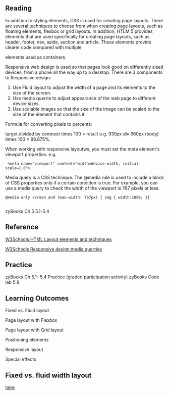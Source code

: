
## Reading

In addition to styling elements, CSS is used for creating page layouts. 
There are several techniques to choose from when creating page layouts, such as floating elements, flexbox or grid layouts.
In addition, HTLM 5 provides elements that are used specifically for creating page layouts, such as header, footer, nav, aside, section and article.
These elements provide clearer code compared with multiple <div> elements used as containers. 
  
Responsive web design is used so that pages look good on differently sized devices, from a phone all the way up to a desktop.
There are 3 components to Responsive design:
1. Use Fluid layout to adjust the width of a page and its elements to the size of the screen.
2. Use media querrie to adjust appearance of the web page to different device sizes.
3. Use scalable images so that the size of the image can be scaled to the size of the element that contains it.

Formula for converting pixels to percents:

target divided by contnext times 100 = result
e.g. 930px div 960px (body) times 100 = 96.875%.

When working with responsive layoutws, you must set the meta element's viewport properties. 
e.g. 
```
 <meta name="viewport" content="width=device-width, initial-scale=1.0">
```

Media query is a CSS technique. The @media rule is used  to include a block of CSS properties only if a certain condition is true.
For example, you can use a media query to check the width of the viewport is 767 pixels or less.
```
@media only screen and (max-width: 767px) { img { width:100%; }}
    
```

zyBooks Ch 5 5.1-5.4

## Reference
[W3Schools HTML Layout elements and techniques](https://www.w3schools.com/html/html_layout.asp)

[W3Schools Responsive design media querries](https://www.w3schools.com/css/css_rwd_mediaqueries.asp)

## Practice

zyBooks Ch 5.1- 5.4 Practice (graded participation activity)
zyBooks Code lab 5.9

## Learning Outcomes
Fixed vs. Fluid layout

Page layout with Flexbox

Page layout with Grid layout

Positioning elements

Responsive layout

Special effects


## Fixed vs. fluid width layout 
[here](https://github.com/ava11235/it161/blob/master/images/layouts.JPG)


